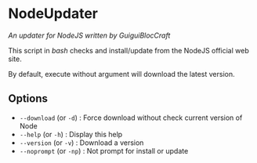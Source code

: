 # NodeUpdater
*An updater for NodeJS written by GuiguiBlocCraft*

This script in *bash* checks and install/update from the NodeJS official web site.

By default, execute without argument will download the latest version.

## Options

- `--download` (or `-d`) : Force download without check current version of Node
- `--help` (or `-h`) : Display this help
- `--version` (or `-v`) : Download a version
- `--noprompt` (or `-np`) : Not prompt for install or update

